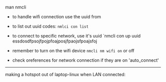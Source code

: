 man nmcli 

- to handle wifi connection use the uuid from 

- to list out uuid codes: 
`nmlci con list`

- to connect to specific network, use it's uuid
`nmcli con up uuid essdosdfpsojfpojpfoajposjfpaojsfpoajsfoj

- remember to turn on the wifi device 
`nmcli nm wifi on` 
or off

- check oreferences for network connection if they are on 'auto_connect' 

----

making a hotspot out of laptop-linux when LAN connected:



